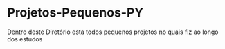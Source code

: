 # Projetos-Pequenos-PY
Dentro deste Diretório esta todos pequenos projetos no quais fiz ao longo dos estudos
